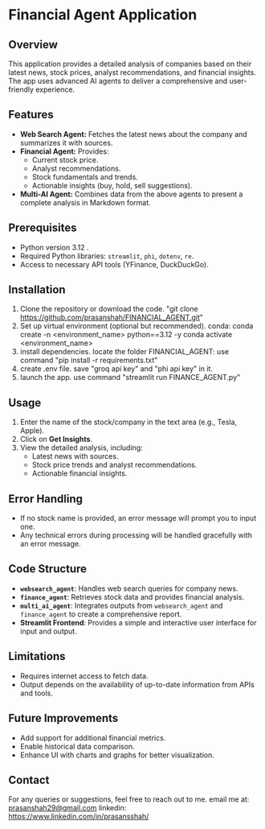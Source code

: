 # Financial Agent Application

## Overview
This application provides a detailed analysis of companies based on their latest news, stock prices, analyst recommendations, and financial insights. The app uses advanced AI agents to deliver a comprehensive and user-friendly experience.

## Features
- **Web Search Agent:** Fetches the latest news about the company and summarizes it with sources.
- **Financial Agent:** Provides:
  - Current stock price.
  - Analyst recommendations.
  - Stock fundamentals and trends.
  - Actionable insights (buy, hold, sell suggestions).
- **Multi-AI Agent:** Combines data from the above agents to present a complete analysis in Markdown format.

## Prerequisites
- Python version 3.12 .
- Required Python libraries: `streamlit`, `phi`, `dotenv`, `re`.
- Access to necessary API tools (YFinance, DuckDuckGo).

## Installation
1. Clone the repository or download the code.
    "git clone https://github.com/prasanshah/FINANCIAL_AGENT.git"
2. Set up virtual environment (optional but recommended).
    conda:
        conda create -n <environment_name> python==3.12 -y
        conda activate <environment_name>
3. install dependencies.
    locate the folder FINANCIAL_AGENT:
        use command "pip install -r requirements.txt"
4. create .env file.
    save "groq api key" and "phi api key" in it.
4. launch the app.
    use command "streamlit run FINANCE_AGENT.py"




## Usage
1. Enter the name of the stock/company in the text area (e.g., Tesla, Apple).
2. Click on **Get Insights**.
3. View the detailed analysis, including:
   - Latest news with sources.
   - Stock price trends and analyst recommendations.
   - Actionable financial insights.

## Error Handling
- If no stock name is provided, an error message will prompt you to input one.
- Any technical errors during processing will be handled gracefully with an error message.

## Code Structure
- **`websearch_agent`**: Handles web search queries for company news.
- **`finance_agent`**: Retrieves stock data and provides financial analysis.
- **`multi_ai_agent`**: Integrates outputs from `websearch_agent` and `finance_agent` to create a comprehensive report.
- **Streamlit Frontend**: Provides a simple and interactive user interface for input and output.

## Limitations
- Requires internet access to fetch data.
- Output depends on the availability of up-to-date information from APIs and tools.

## Future Improvements
- Add support for additional financial metrics.
- Enable historical data comparison.
- Enhance UI with charts and graphs for better visualization.

## Contact
For any queries or suggestions, feel free to reach out to me.
email me at: prasanshah29@gmail.com
linkedin: https://www.linkedin.com/in/prasansshah/

